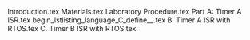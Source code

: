 Introduction.tex
Materials.tex
Laboratory Procedure.tex
Part A: Timer A ISR.tex
begin_lstlisting_language_C_define__.tex
B. Timer A ISR with RTOS.tex
C. Timer B ISR with RTOS.tex
